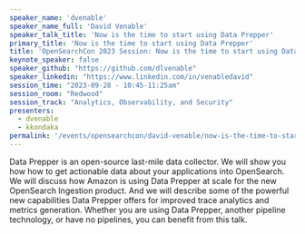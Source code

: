 ```yaml
---
speaker_name: 'dvenable'
speaker_name_full: 'David Venable'
speaker_talk_title: 'Now is the time to start using Data Prepper'
primary_title: 'Now is the time to start using Data Prepper'
title: 'OpenSearchCon 2023 Session: Now is the time to start using Data Prepper'
keynote_speaker: false
speaker_github: "https://github.com/dlvenable"
speaker_linkedin: "https://www.linkedin.com/in/venabledavid"
session_time: "2023-09-28 - 10:45-11:25am"
session_room: "Redwood"
session_track: "Analytics, Observability, and Security"
presenters: 
  - dvenable
  - kkondaka
permalink: '/events/opensearchcon/david-venable/now-is-the-time-to-start-using-data-prepper.html'
---
```


Data Prepper is an open-source last-mile data collector. We will show you how how to get actionable data about your applications into OpenSearch. We will discuss how Amazon is using Data Prepper at scale for the new OpenSearch Ingestion product. And we will describe some of the powerful new capabilities Data Prepper offers for improved trace analytics and metrics generation. Whether you are using Data Prepper, another pipeline technology, or have no pipelines, you can benefit from this talk.
